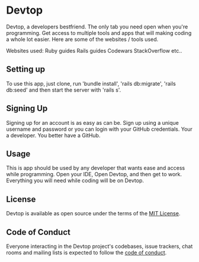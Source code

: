# Devtop

 Devtop, a developers bestfriend. The only tab you need open when you're programming. Get access to multiple tools and apps that will making coding a whole lot easier. Here are some of the websites / tools used.

 Websites used:
 Ruby guides
 Rails guides
 Codewars
 StackOverflow
 etc..

## Setting up

 To use this app, just clone, run 'bundle install', 'rails db:migrate', 'rails db:seed' and then start the server with 'rails s'.

## Signing Up

Signing up for an account is as easy as can be. Sign up using a unique username and password or you can login with your GitHub credentials. Your a developer. You better have a GitHub.

## Usage
This is app should be used by any developer that wants ease and access while programming. Open your IDE, Open Devtop, and then get to work. Everything you will need while coding will be on Devtop.


## License
Devtop is available as open source under the terms of the [MIT License](https://opensource.org/licenses/MIT).

## Code of Conduct

Everyone interacting in the Devtop project's codebases, issue trackers, chat rooms and mailing lists is expected to follow the [code of conduct](https://github.com/micahbowie/learned_today/blob/master/CODE_OF_CONDUCT.md).

